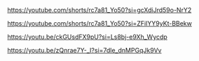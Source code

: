 https://youtube.com/shorts/rc7a81_Yo50?si=gcXdiJrd59o-NrY2

https://youtube.com/shorts/rc7a81_Yo50?si=ZFiIYY9yKt-BBekw

https://youtu.be/ckGUsdFX9pU?si=Ls8bj-e9Xh_Wycdp

https://youtu.be/zQnrae7Y-_I?si=7dle_dnMPGqJk9Vv
